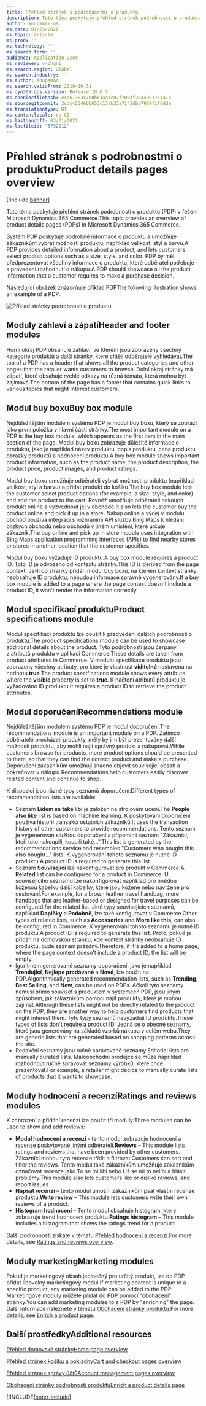 ```yaml
---
title: Přehled stránek s podrobnostmi o produktu
description: Toto téma poskytuje přehled stránek podrobností o produktu (PDP) v řešení Microsoft Dynamics 365 Commerce.
author: anupamar-ms
ms.date: 01/23/2020
ms.topic: article
ms.prod: ''
ms.technology: ''
ms.search.form: ''
audience: Application User
ms.reviewer: v-chgri
ms.search.region: Global
ms.search.industry: ''
ms.author: anupamar
ms.search.validFrom: 2019-10-31
ms.dyn365.ops.version: Release 10.0.5
ms.openlocfilehash: e4a61383c790b63aa1c07f7004f264495171441a
ms.sourcegitcommit: 3cdc42346bb653c13ab33a7142dbb7969f1f6dda
ms.translationtype: HT
ms.contentlocale: cs-CZ
ms.lasthandoff: 03/31/2021
ms.locfileid: "5792212"
---
```

# <a name="product-details-pages-overview"></a><span data-ttu-id="15fc9-103">Přehled stránek s podrobnostmi o produktu</span><span class="sxs-lookup"><span data-stu-id="15fc9-103">Product details pages overview</span></span>

[!include [banner](includes/banner.md)]

<span data-ttu-id="15fc9-104">Toto téma poskytuje přehled stránek podrobností o produktu (PDP) v řešení Microsoft Dynamics 365 Commerce.</span><span class="sxs-lookup"><span data-stu-id="15fc9-104">This topic provides an overview of product details pages (PDPs) in Microsoft Dynamics 365 Commerce.</span></span>

<span data-ttu-id="15fc9-105">Systém PDP poskytuje podrobné informace o produktu a umožňuje zákazníkům vybrat možnosti produktu, například velikost, styl a barvu.</span><span class="sxs-lookup"><span data-stu-id="15fc9-105">A PDP provides detailed information about a product, and lets customers select product options such as a size, style, and color.</span></span> <span data-ttu-id="15fc9-106">PDP by měl předprezentovat všechny informace o produktu, které odběratel potřebuje k provedení rozhodnutí o nákupu.</span><span class="sxs-lookup"><span data-stu-id="15fc9-106">A PDP should showcase all the product information that a customer requires to make a purchase decision.</span></span>

<span data-ttu-id="15fc9-107">Následující obrázek znázorňuje příklad PDP</span><span class="sxs-lookup"><span data-stu-id="15fc9-107">The following illustration shows an example of a PDP.</span></span>

![Příklad stránky podrobností o produktu](./media/pdp.PNG)

## <a name="header-and-footer-modules"></a><span data-ttu-id="15fc9-109">Moduly záhlaví a zápatí</span><span class="sxs-lookup"><span data-stu-id="15fc9-109">Header and footer modules</span></span>

<span data-ttu-id="15fc9-110">Horní okraj PDP obsahuje záhlaví, ve kterém jsou zobrazeny všechny kategorie produktů a další stránky, které chtějí odběratelé vyhledávat.</span><span class="sxs-lookup"><span data-stu-id="15fc9-110">The top of a PDP has a header that shows all the product categories and other pages that the retailer wants customers to browse.</span></span> <span data-ttu-id="15fc9-111">Dolní okraj stránky má zápatí, které obsahuje rychlé odkazy na různá témata, která mohou být zajímavá.</span><span class="sxs-lookup"><span data-stu-id="15fc9-111">The bottom of the page has a footer that contains quick links to various topics that might interest customers.</span></span>

## <a name="buy-box-module"></a><span data-ttu-id="15fc9-112">Modul buy boxu</span><span class="sxs-lookup"><span data-stu-id="15fc9-112">Buy box module</span></span>

<span data-ttu-id="15fc9-113">Nejdůležitějším modulem systému PDP je modul buy boxu, který se zobrazí jako první položka v hlavní části stránky.</span><span class="sxs-lookup"><span data-stu-id="15fc9-113">The most important module on a PDP is the buy box module, which appears as the first item in the main section of the page.</span></span> <span data-ttu-id="15fc9-114">Modul buy boxu zobrazuje důležité informace o produktu, jako je například název produktu, popis produktu, cena produktu, obrázky produktů a hodnocení produktu.</span><span class="sxs-lookup"><span data-stu-id="15fc9-114">A buy box module shows important product information, such as the product name, the product description, the product price, product images, and product ratings.</span></span>

<span data-ttu-id="15fc9-115">Modul buy boxu umožňuje odběrateli vybrat možnosti produktu (například velikost, styl a barvu) a přidat produkt do košíku.</span><span class="sxs-lookup"><span data-stu-id="15fc9-115">The buy box module lets the customer select product options (for example, a size, style, and color) and add the product to the cart.</span></span> <span data-ttu-id="15fc9-116">Rovněž umožňuje odběrateli nakoupit produkt online a vyzvednout jej v obchodě.</span><span class="sxs-lookup"><span data-stu-id="15fc9-116">It also lets the customer buy the product online and pick it up in a store.</span></span> <span data-ttu-id="15fc9-117">Nákup online a výdej v modulu obchod používá integraci s rozhraními API služby Bing Maps k hledání blízkých obchodů nebo obchodů v jiném umístění, které určuje zákazník.</span><span class="sxs-lookup"><span data-stu-id="15fc9-117">The buy online and pick up in store module uses integration with Bing Maps application programming interfaces (APIs) to find nearby stores or stores in another location that the customer specifies.</span></span>

<span data-ttu-id="15fc9-118">Modul buy boxu vyžaduje ID produktu.</span><span class="sxs-lookup"><span data-stu-id="15fc9-118">A buy box module requires a product ID.</span></span> <span data-ttu-id="15fc9-119">Toto ID je odvozeno od kontextu stránky.</span><span class="sxs-lookup"><span data-stu-id="15fc9-119">This ID is derived from the page context.</span></span> <span data-ttu-id="15fc9-120">Je-li do stránky přidán modul buy boxu, na kterém kontext stránky neobsahuje ID produktu, nebudou informace správně vygenerovány.</span><span class="sxs-lookup"><span data-stu-id="15fc9-120">If a buy box module is added to a page where the page context doesn't include a product ID, it won't render the information correctly.</span></span>

## <a name="product-specifications-module"></a><span data-ttu-id="15fc9-121">Modul specifikací produktu</span><span class="sxs-lookup"><span data-stu-id="15fc9-121">Product specifications module</span></span>

<span data-ttu-id="15fc9-122">Modul specifikací produktu lze použít k předvedení dalších podrobností o produktu.</span><span class="sxs-lookup"><span data-stu-id="15fc9-122">The product specifications module can be used to showcase additional details about the product.</span></span> <span data-ttu-id="15fc9-123">Tyto podrobnosti jsou čerpány z atributů produktu v aplikaci Commerce.</span><span class="sxs-lookup"><span data-stu-id="15fc9-123">These details are taken from product attributes in Commerce.</span></span> <span data-ttu-id="15fc9-124">V modulu specifikace produktu jsou zobrazeny všechny atributy, pro které je vlastnost **viditelné** nastavena na hodnotu **true**.</span><span class="sxs-lookup"><span data-stu-id="15fc9-124">The product specifications module shows every attribute where the **visible** property is set to **true**.</span></span> <span data-ttu-id="15fc9-125">K načtení atributů produktu je vyžadováno ID produktu.</span><span class="sxs-lookup"><span data-stu-id="15fc9-125">It requires a product ID to retrieve the product attributes.</span></span>

## <a name="recommendations-module"></a><span data-ttu-id="15fc9-126">Modul doporučení</span><span class="sxs-lookup"><span data-stu-id="15fc9-126">Recommendations module</span></span>

<span data-ttu-id="15fc9-127">Nejdůležitějším modulem systému PDP je modul doporučení.</span><span class="sxs-lookup"><span data-stu-id="15fc9-127">The recommendations module is an important module on a PDP.</span></span> <span data-ttu-id="15fc9-128">Zatímco odběratelé procházejí produkty, měly by jim být prezentovány další možnosti produktu, aby mohli najít správný produkt a nakupovat.</span><span class="sxs-lookup"><span data-stu-id="15fc9-128">While customers browse for products, more product options should be presented to them, so that they can find the correct product and make a purchase.</span></span> <span data-ttu-id="15fc9-129">Doporučení zákazníkům umožňují snadno objevit související obsah a pokračovat v nákupu.</span><span class="sxs-lookup"><span data-stu-id="15fc9-129">Recommendations help customers easily discover related content and continue to shop.</span></span>

<span data-ttu-id="15fc9-130">K dispozici jsou různé typy seznamů doporučení:</span><span class="sxs-lookup"><span data-stu-id="15fc9-130">Different types of recommendation lists are available:</span></span>

- <span data-ttu-id="15fc9-131">Seznam **Lidem se také líbí** je založen na strojovém učení.</span><span class="sxs-lookup"><span data-stu-id="15fc9-131">The **People also like** list is based on machine learning.</span></span> <span data-ttu-id="15fc9-132">K poskytování doporučení používá historii transakcí ostatních zákazníků.</span><span class="sxs-lookup"><span data-stu-id="15fc9-132">It uses the transaction history of other customers to provide recommendations.</span></span> <span data-ttu-id="15fc9-133">Tento seznam je vygenerován službou doporučení a připomíná seznam "Zákazníci, kteří toto nakoupili, koupili také...".</span><span class="sxs-lookup"><span data-stu-id="15fc9-133">This list is generated by the recommendations service and resembles "Customers who bought this also bought..." lists.</span></span> <span data-ttu-id="15fc9-134">K vygenerování tohoto seznamu je nutné ID produktu.</span><span class="sxs-lookup"><span data-stu-id="15fc9-134">A product ID is required to generate this list.</span></span>
- <span data-ttu-id="15fc9-135">Seznam **Související** lze nakonfigurovat pro produkt v Commerce.</span><span class="sxs-lookup"><span data-stu-id="15fc9-135">A **Related** list can be configured for a product in Commerce.</span></span> <span data-ttu-id="15fc9-136">U souvisejícího seznamu lze nakonfigurovat například pro hnědou koženou kabelku další kabelky, které jsou kožené nebo navržené pro cestování.</span><span class="sxs-lookup"><span data-stu-id="15fc9-136">For example, for a brown leather travel handbag, more handbags that are leather-based or designed for travel purposes can be configured for the related list.</span></span> <span data-ttu-id="15fc9-137">Jiné typy souvisejících seznamů, například **Doplňky** a **Podobně**, lze také konfigurovat v Commerce.</span><span class="sxs-lookup"><span data-stu-id="15fc9-137">Other types of related lists, such as **Accessories** and **More like this**, can also be configured in Commerce.</span></span> <span data-ttu-id="15fc9-138">K vygenerování tohoto seznamu je nutné ID produktu.</span><span class="sxs-lookup"><span data-stu-id="15fc9-138">A product ID is required to generate this list.</span></span> <span data-ttu-id="15fc9-139">Proto, pokud je přidán na domovskou stránku, kde kontext stránky neobsahuje ID produktu, bude seznam prázdný.</span><span class="sxs-lookup"><span data-stu-id="15fc9-139">Therefore, if it's added to a home page, where the page context doesn't include a product ID, the list will be empty.</span></span>
- <span data-ttu-id="15fc9-140">lgoritmem generované seznamy doporučení, jako je například **Trendující**, **Nejlepe prodávané** a **Nové**, lze použít na PDP.</span><span class="sxs-lookup"><span data-stu-id="15fc9-140">Algorithmically generated recommendation lists, such as **Trending**, **Best Selling**, and **New**, can be used on PDPs.</span></span> <span data-ttu-id="15fc9-141">Ačkoli tyto seznamy nemusí přímo souviset s produktem v systémech PDP, jsou jiným způsobem, jak zákazníkům pomoci najít produkty, které je mohou zajímat.</span><span class="sxs-lookup"><span data-stu-id="15fc9-141">Although these lists might not be directly related to the product on the PDP, they are another way to help customers find products that might interest them.</span></span> <span data-ttu-id="15fc9-142">Tyto typy seznamů nevyžadují ID produktu.</span><span class="sxs-lookup"><span data-stu-id="15fc9-142">These types of lists don't require a product ID.</span></span> <span data-ttu-id="15fc9-143">Jedná se o obecné seznamy, které jsou generovány na základě vzorků nákupu v celém webu.</span><span class="sxs-lookup"><span data-stu-id="15fc9-143">They are generic lists that are generated based on shopping patterns across the site.</span></span>
- <span data-ttu-id="15fc9-144">Redakční seznamy jsou ručně spravované seznamy.</span><span class="sxs-lookup"><span data-stu-id="15fc9-144">Editorial lists are manually curated lists.</span></span> <span data-ttu-id="15fc9-145">Maloobchodní prodejce se může například rozhodnout ručně spravovat seznamy výrobků, které chce prezentovat.</span><span class="sxs-lookup"><span data-stu-id="15fc9-145">For example, a retailer might decide to manually curate lists of products that it wants to showcase.</span></span>

## <a name="ratings-and-reviews-modules"></a><span data-ttu-id="15fc9-146">Moduly hodnocení a recenzí</span><span class="sxs-lookup"><span data-stu-id="15fc9-146">Ratings and reviews modules</span></span>

<span data-ttu-id="15fc9-147">K zobrazení a přidání recenzí lze použít tři moduly:</span><span class="sxs-lookup"><span data-stu-id="15fc9-147">Three modules can be used to show and add reviews:</span></span>

- <span data-ttu-id="15fc9-148">**Modul hodnocení a recenzí** - tento modul zobrazuje hodnocení a recenze poskytované jinými odběrateli.</span><span class="sxs-lookup"><span data-stu-id="15fc9-148">**Reviews** – This module lists ratings and reviews that have been provided by other customers.</span></span> <span data-ttu-id="15fc9-149">Zákazníci mohou tyto recenze třídit a filtrovat.</span><span class="sxs-lookup"><span data-stu-id="15fc9-149">Customers can sort and filter the reviews.</span></span> <span data-ttu-id="15fc9-150">Tento modul také zákazníkům umožňuje zákazníkům označovat recenze jako To se mi líbí nebo Už se mi to nelíbí a hlásit problémy.</span><span class="sxs-lookup"><span data-stu-id="15fc9-150">This module also lets customers like or dislike reviews, and report issues.</span></span>
- <span data-ttu-id="15fc9-151">**Napsat recenzi** – tento modul umožní zákazníkům psát vlastní recenze produktu.</span><span class="sxs-lookup"><span data-stu-id="15fc9-151">**Write review** – This module lets customers write their own reviews of a product.</span></span>
- <span data-ttu-id="15fc9-152">**Histogram hodnocení** – Tento modul obsahuje histogram, který zobrazuje trend hodnocení produktu.</span><span class="sxs-lookup"><span data-stu-id="15fc9-152">**Ratings histogram** – This module includes a histogram that shows the ratings trend for a product.</span></span>

<span data-ttu-id="15fc9-153">Další podrobnosti získáte v tématu [Přehled hodnocení a recenzí](ratings-reviews-overview.md).</span><span class="sxs-lookup"><span data-stu-id="15fc9-153">For more details, see [Ratings and reviews overview](ratings-reviews-overview.md).</span></span>

## <a name="marketing-modules"></a><span data-ttu-id="15fc9-154">Moduly marketing</span><span class="sxs-lookup"><span data-stu-id="15fc9-154">Marketing modules</span></span>

<span data-ttu-id="15fc9-155">Pokud je marketingový obsah jedinečný pro určitý produkt, lze do PDP přidat libovolný marketingový modul.</span><span class="sxs-lookup"><span data-stu-id="15fc9-155">If marketing content is unique to a specific product, any marketing module can be added to the PDP.</span></span> <span data-ttu-id="15fc9-156">Marketingové moduly můžete přidat do PDP pomocí "obohacení" stránky.</span><span class="sxs-lookup"><span data-stu-id="15fc9-156">You can add marketing modules to a PDP by "enriching" the page.</span></span> <span data-ttu-id="15fc9-157">Další informace naleznete v tématu [Obohacení stránky produktu](enrich-product-page.md).</span><span class="sxs-lookup"><span data-stu-id="15fc9-157">For more details, see [Enrich a product page](enrich-product-page.md).</span></span>

## <a name="additional-resources"></a><span data-ttu-id="15fc9-158">Další prostředky</span><span class="sxs-lookup"><span data-stu-id="15fc9-158">Additional resources</span></span>

[<span data-ttu-id="15fc9-159">Přehled domovské stránky</span><span class="sxs-lookup"><span data-stu-id="15fc9-159">Home page overview</span></span>](quick-tour-home-page.md)

[<span data-ttu-id="15fc9-160">Přehled stránek košíku a pokladny</span><span class="sxs-lookup"><span data-stu-id="15fc9-160">Cart and checkout pages overview</span></span>](quick-tour-cart-checkout.md)

[<span data-ttu-id="15fc9-161">Přehled stránek správy účtů</span><span class="sxs-lookup"><span data-stu-id="15fc9-161">Account management pages overview</span></span>](quick-tour-account-management.md)

[<span data-ttu-id="15fc9-162">Obohacení stránky podrobností produktu</span><span class="sxs-lookup"><span data-stu-id="15fc9-162">Enrich a product details page</span></span>](enrich-product-page.md)


[!INCLUDE[footer-include](../includes/footer-banner.md)]
